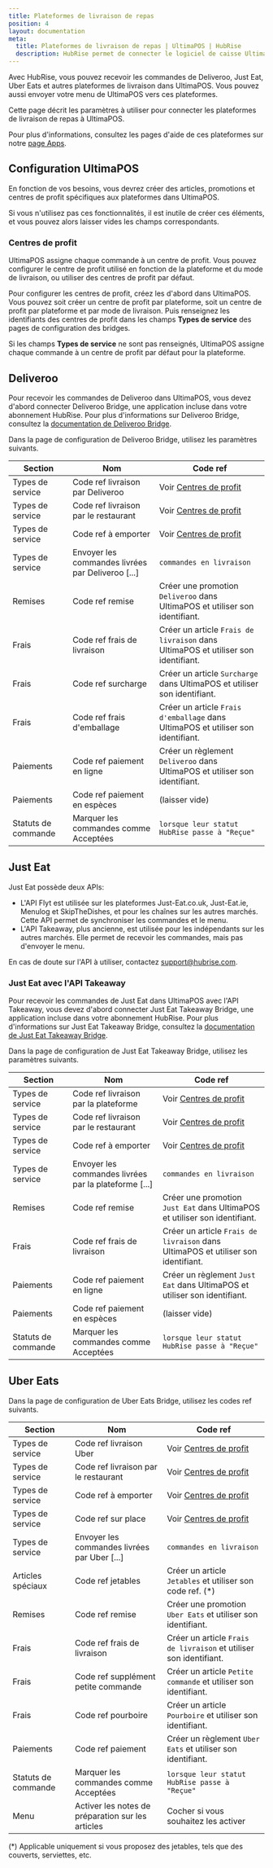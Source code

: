```yaml
---
title: Plateformes de livraison de repas
position: 4
layout: documentation
meta:
  title: Plateformes de livraison de repas | UltimaPOS | HubRise
  description: HubRise permet de connecter le logiciel de caisse UltimaPOS à Deliveroo, Uber Eats, ou Just Eat. Paramètres à utiliser pour configurer la connexion de ces plateformes.
---
```


Avec HubRise, vous pouvez recevoir les commandes de Deliveroo, Just Eat, Uber Eats et autres plateformes de livraison dans UltimaPOS. Vous pouvez aussi envoyer votre menu de UltimaPOS vers ces plateformes.

Cette page décrit les paramètres à utiliser pour connecter les plateformes de livraison de repas à UltimaPOS.

Pour plus d'informations, consultez les pages d'aide de ces plateformes sur notre [page Apps](/apps/plateformes-de-livraison-de-repas).

## Configuration UltimaPOS

En fonction de vos besoins, vous devrez créer des articles, promotions et centres de profit spécifiques aux plateformes dans UltimaPOS.

Si vous n'utilisez pas ces fonctionnalités, il est inutile de créer ces éléments, et vous pouvez alors laisser vides les champs correspondants.

### Centres de profit

UltimaPOS assigne chaque commande à un centre de profit. Vous pouvez configurer le centre de profit utilisé en fonction de la plateforme et du mode de livraison, ou utiliser des centres de profit par défaut.

Pour configurer les centres de profit, créez les d'abord dans UltimaPOS. Vous pouvez soit créer un centre de profit par plateforme, soit un centre de profit par plateforme et par mode de livraison. Puis renseignez les identifiants des centres de profit dans les champs **Types de service** des pages de configuration des bridges.

Si les champs **Types de service** ne sont pas renseignés, UltimaPOS assigne chaque commande à un centre de profit par défaut pour la plateforme.

## Deliveroo

Pour recevoir les commandes de Deliveroo dans UltimaPOS, vous devez d'abord connecter Deliveroo Bridge, une application incluse dans votre abonnement HubRise. Pour plus d'informations sur Deliveroo Bridge, consultez la [documentation de Deliveroo Bridge](/apps/deliveroo).

Dans la page de configuration de Deliveroo Bridge, utilisez les paramètres suivants.

| Section             | Nom                                               | Code ref                                                                          |
| ------------------- | ------------------------------------------------- | --------------------------------------------------------------------------------- |
| Types de service    | Code ref livraison par Deliveroo                  | Voir [Centres de profit](#centres-de-profit)                                      |
| Types de service    | Code ref livraison par le restaurant              | Voir [Centres de profit](#centres-de-profit)                                      |
| Types de service    | Code ref à emporter                               | Voir [Centres de profit](#centres-de-profit)                                      |
| Types de service    | Envoyer les commandes livrées par Deliveroo [...] | `commandes en livraison`                                                          |
| Remises             | Code ref remise                                   | Créer une promotion `Deliveroo` dans UltimaPOS et utiliser son identifiant.       |
| Frais               | Code ref frais de livraison                       | Créer un article `Frais de livraison` dans UltimaPOS et utiliser son identifiant. |
| Frais               | Code ref surcharge                                | Créer un article `Surcharge` dans UltimaPOS et utiliser son identifiant.          |
| Frais               | Code ref frais d'emballage                        | Créer un article `Frais d'emballage` dans UltimaPOS et utiliser son identifiant.  |
| Paiements           | Code ref paiement en ligne                        | Créer un règlement `Deliveroo` dans UltimaPOS et utiliser son identifiant.        |
| Paiements           | Code ref paiement en espèces                      | (laisser vide)                                                                    |
| Statuts de commande | Marquer les commandes comme Acceptées             | `lorsque leur statut HubRise passe à "Reçue"`                                     |

## Just Eat

Just Eat possède deux APIs:

- L'API Flyt est utilisée sur les plateformes Just-Eat.co.uk, Just-Eat.ie, Menulog et SkipTheDishes, et pour les chaînes sur les autres marchés. Cette API permet de synchroniser les commandes et le menu.
- L'API Takeaway, plus ancienne, est utilisée pour les indépendants sur les autres marchés. Elle permet de recevoir les commandes, mais pas d'envoyer le menu.

En cas de doute sur l'API à utiliser, contactez [support@hubrise.com](mailto:support@hubrise.com).

### Just Eat avec l'API Takeaway

Pour recevoir les commandes de Just Eat dans UltimaPOS avec l'API Takeaway, vous devez d'abord connecter Just Eat Takeaway Bridge, une application incluse dans votre abonnement HubRise. Pour plus d'informations sur Just Eat Takeaway Bridge, consultez la [documentation de Just Eat Takeaway Bridge](/apps/just-eat-takeaway).

Dans la page de configuration de Just Eat Takeaway Bridge, utilisez les paramètres suivants.

| Section             | Nom                                                   | Code ref                                                                          |
| ------------------- | ----------------------------------------------------- | --------------------------------------------------------------------------------- |
| Types de service    | Code ref livraison par la plateforme                  | Voir [Centres de profit](#centres-de-profit)                                      |
| Types de service    | Code ref livraison par le restaurant                  | Voir [Centres de profit](#centres-de-profit)                                      |
| Types de service    | Code ref à emporter                                   | Voir [Centres de profit](#centres-de-profit)                                      |
| Types de service    | Envoyer les commandes livrées par la plateforme [...] | `commandes en livraison`                                                          |
| Remises             | Code ref remise                                       | Créer une promotion `Just Eat` dans UltimaPOS et utiliser son identifiant.        |
| Frais               | Code ref frais de livraison                           | Créer un article `Frais de livraison` dans UltimaPOS et utiliser son identifiant. |
| Paiements           | Code ref paiement en ligne                            | Créer un règlement `Just Eat` dans UltimaPOS et utiliser son identifiant.         |
| Paiements           | Code ref paiement en espèces                          | (laisser vide)                                                                    |
| Statuts de commande | Marquer les commandes comme Acceptées                 | `lorsque leur statut HubRise passe à "Reçue"`                                     |

## Uber Eats

Dans la page de configuration de Uber Eats Bridge, utilisez les codes ref suivants.

| Section             | Nom                                               | Code ref                                                           |
| ------------------- | ------------------------------------------------- | ------------------------------------------------------------------ |
| Types de service    | Code ref livraison Uber                           | Voir [Centres de profit](#centres-de-profit)                       |
| Types de service    | Code ref livraison par le restaurant              | Voir [Centres de profit](#centres-de-profit)                       |
| Types de service    | Code ref à emporter                               | Voir [Centres de profit](#centres-de-profit)                       |
| Types de service    | Code ref sur place                                | Voir [Centres de profit](#centres-de-profit)                       |
| Types de service    | Envoyer les commandes livrées par Uber [...]      | `commandes en livraison`                                           |
| Articles spéciaux   | Code ref jetables                                 | Créer un article `Jetables` et utiliser son code ref. (\*)         |
| Remises             | Code ref remise                                   | Créer une promotion `Uber Eats` et utiliser son identifiant.       |
| Frais               | Code ref frais de livraison                       | Créer un article `Frais de livraison` et utiliser son identifiant. |
| Frais               | Code ref supplément petite commande               | Créer un article `Petite commande` et utiliser son identifiant.    |
| Frais               | Code ref pourboire                                | Créer un article `Pourboire` et utiliser son identifiant.          |
| Paiements           | Code ref paiement                                 | Créer un règlement `Uber Eats` et utiliser son identifiant.        |
| Statuts de commande | Marquer les commandes comme Acceptées             | `lorsque leur statut HubRise passe à "Reçue"`                      |
| Menu                | Activer les notes de préparation sur les articles | Cocher si vous souhaitez les activer                               |

(\*) Applicable uniquement si vous proposez des jetables, tels que des couverts, serviettes, etc.
